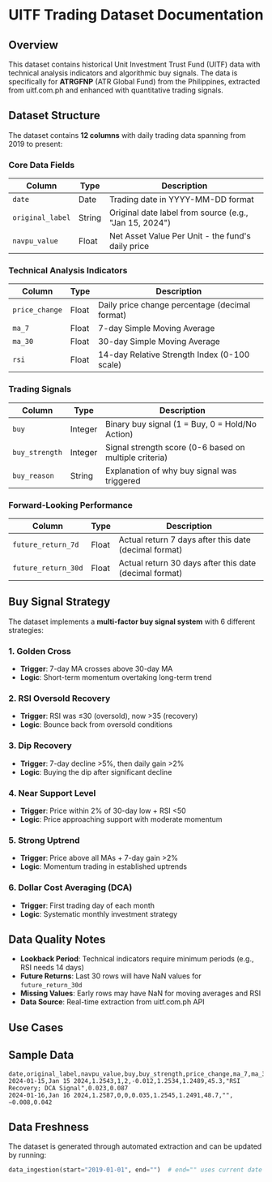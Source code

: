 # UITF Trading Dataset Documentation

## Overview

This dataset contains historical Unit Investment Trust Fund (UITF) data with technical analysis indicators and algorithmic buy signals. The data is specifically for **ATRGFNP** (ATR Global Fund) from the Philippines, extracted from uitf.com.ph and enhanced with quantitative trading signals.

## Dataset Structure

The dataset contains **12 columns** with daily trading data spanning from 2019 to present:

### Core Data Fields

| Column | Type | Description |
|--------|------|-------------|
| `date` | Date | Trading date in YYYY-MM-DD format |
| `original_label` | String | Original date label from source (e.g., "Jan 15, 2024") |
| `navpu_value` | Float | Net Asset Value Per Unit - the fund's daily price |

### Technical Analysis Indicators

| Column | Type | Description |
|--------|------|-------------|
| `price_change` | Float | Daily price change percentage (decimal format) |
| `ma_7` | Float | 7-day Simple Moving Average |
| `ma_30` | Float | 30-day Simple Moving Average |
| `rsi` | Float | 14-day Relative Strength Index (0-100 scale) |

### Trading Signals

| Column | Type | Description |
|--------|------|-------------|
| `buy` | Integer | Binary buy signal (1 = Buy, 0 = Hold/No Action) |
| `buy_strength` | Integer | Signal strength score (0-6 based on multiple criteria) |
| `buy_reason` | String | Explanation of why buy signal was triggered |

### Forward-Looking Performance

| Column | Type | Description |
|--------|------|-------------|
| `future_return_7d` | Float | Actual return 7 days after this date (decimal format) |
| `future_return_30d` | Float | Actual return 30 days after this date (decimal format) |

## Buy Signal Strategy

The dataset implements a **multi-factor buy signal system** with 6 different strategies:

### 1. Golden Cross
- **Trigger**: 7-day MA crosses above 30-day MA
- **Logic**: Short-term momentum overtaking long-term trend

### 2. RSI Oversold Recovery
- **Trigger**: RSI was ≤30 (oversold), now >35 (recovery)
- **Logic**: Bounce back from oversold conditions

### 3. Dip Recovery
- **Trigger**: 7-day decline >5%, then daily gain >2%
- **Logic**: Buying the dip after significant decline

### 4. Near Support Level
- **Trigger**: Price within 2% of 30-day low + RSI <50
- **Logic**: Price approaching support with moderate momentum

### 5. Strong Uptrend
- **Trigger**: Price above all MAs + 7-day gain >2%
- **Logic**: Momentum trading in established uptrends

### 6. Dollar Cost Averaging (DCA)
- **Trigger**: First trading day of each month
- **Logic**: Systematic monthly investment strategy

## Data Quality Notes

- **Lookback Period**: Technical indicators require minimum periods (e.g., RSI needs 14 days)
- **Future Returns**: Last 30 rows will have NaN values for `future_return_30d`
- **Missing Values**: Early rows may have NaN for moving averages and RSI
- **Data Source**: Real-time extraction from uitf.com.ph API

## Use Cases



## Sample Data

```csv
date,original_label,navpu_value,buy,buy_strength,price_change,ma_7,ma_30,rsi,buy_reason,future_return_7d,future_return_30d
2024-01-15,Jan 15 2024,1.2543,1,2,-0.012,1.2534,1.2489,45.3,"RSI Recovery; DCA Signal",0.023,0.087
2024-01-16,Jan 16 2024,1.2587,0,0,0.035,1.2545,1.2491,48.7,"",−0.008,0.042
```

## Data Freshness

The dataset is generated through automated extraction and can be updated by running:
```python
data_ingestion(start="2019-01-01", end="")  # end="" uses current date
```

